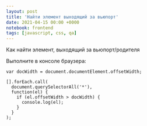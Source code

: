 ```yaml
---
layout: post
title: 'Найти элемент выходящий за вьюпорт'
date: 2021-04-15 00:00 +0000
notebook: frontend
tags: [javascript, css, qa]
---
```

Как найти элемент, выходящий за вьюпорт/родителя

Выполните в консоле браузера:

```
var docWidth = document.documentElement.offsetWidth;

[].forEach.call(
  document.querySelectorAll('*'),
  function(el) {
    if (el.offsetWidth > docWidth) {
      console.log(el);
    }
  }
);
```